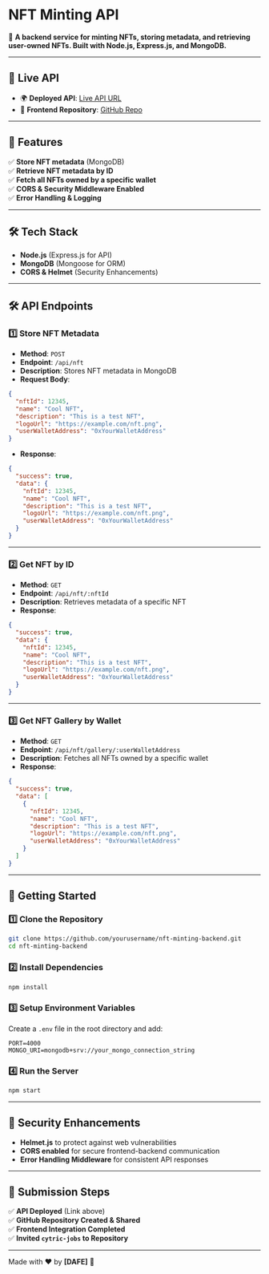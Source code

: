 # **NFT Minting API**  
🚀 **A backend service for minting NFTs, storing metadata, and retrieving user-owned NFTs. Built with Node.js, Express.js, and MongoDB.**  

---

## **🔗 Live API**  
- 🌍 **Deployed API**: [Live API URL](https://social-deana-dafe-6dd7000c.koyeb.app/)  
- 📂 **Frontend Repository**: [GitHub Repo](https://github.com/yourusername/nft-minting-frontend)  

---

## **📌 Features**  
✅ **Store NFT metadata** (MongoDB)  
✅ **Retrieve NFT metadata by ID**  
✅ **Fetch all NFTs owned by a specific wallet**  
✅ **CORS & Security Middleware Enabled**  
✅ **Error Handling & Logging**  

---

## **🛠️ Tech Stack**
- **Node.js** (Express.js for API)  
- **MongoDB** (Mongoose for ORM)  
- **CORS & Helmet** (Security Enhancements)  

---

## **🛠️ API Endpoints**
### **1️⃣ Store NFT Metadata**
- **Method**: `POST`  
- **Endpoint**: `/api/nft`  
- **Description**: Stores NFT metadata in MongoDB  
- **Request Body**:
```json
{
  "nftId": 12345,
  "name": "Cool NFT",
  "description": "This is a test NFT",
  "logoUrl": "https://example.com/nft.png",
  "userWalletAddress": "0xYourWalletAddress"
}
```
- **Response**:
```json
{
  "success": true,
  "data": {
    "nftId": 12345,
    "name": "Cool NFT",
    "description": "This is a test NFT",
    "logoUrl": "https://example.com/nft.png",
    "userWalletAddress": "0xYourWalletAddress"
  }
}
```

---

### **2️⃣ Get NFT by ID**
- **Method**: `GET`  
- **Endpoint**: `/api/nft/:nftId`  
- **Description**: Retrieves metadata of a specific NFT  
- **Response**:
```json
{
  "success": true,
  "data": {
    "nftId": 12345,
    "name": "Cool NFT",
    "description": "This is a test NFT",
    "logoUrl": "https://example.com/nft.png",
    "userWalletAddress": "0xYourWalletAddress"
  }
}
```

---

### **3️⃣ Get NFT Gallery by Wallet**
- **Method**: `GET`  
- **Endpoint**: `/api/nft/gallery/:userWalletAddress`  
- **Description**: Fetches all NFTs owned by a specific wallet  
- **Response**:
```json
{
  "success": true,
  "data": [
    {
      "nftId": 12345,
      "name": "Cool NFT",
      "description": "This is a test NFT",
      "logoUrl": "https://example.com/nft.png",
      "userWalletAddress": "0xYourWalletAddress"
    }
  ]
}
```

---

## **🚀 Getting Started**
### **1️⃣ Clone the Repository**
```bash
git clone https://github.com/yourusername/nft-minting-backend.git
cd nft-minting-backend
```

### **2️⃣ Install Dependencies**
```bash
npm install
```

### **3️⃣ Setup Environment Variables**
Create a `.env` file in the root directory and add:  
```
PORT=4000
MONGO_URI=mongodb+srv://your_mongo_connection_string
```

### **4️⃣ Run the Server**
```bash
npm start
```

---

## **🔐 Security Enhancements**
- **Helmet.js** to protect against web vulnerabilities  
- **CORS enabled** for secure frontend-backend communication  
- **Error Handling Middleware** for consistent API responses  

---

## **📜 Submission Steps**
✅ **API Deployed** (Link above)  
✅ **GitHub Repository Created & Shared**  
✅ **Frontend Integration Completed**  
✅ **Invited `cytric-jobs` to Repository**  

---

Made with ❤️ by **[DAFE]** 🚀
